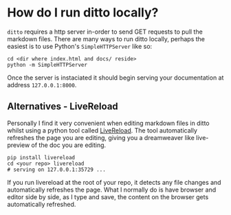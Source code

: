 # How do I run ditto locally?

`ditto` requires a http server in-order to send GET requests to pull the markdown
files. There are many ways to run ditto locally, perhaps the easiest is to use
Python's `SimpleHTTPServer` like so:

    cd <dir where index.html and docs/ reside>
    python -m SimpleHTTPServer

Once the server is instaciated it should begin serving your documentation at
address `127.0.0.1:8000`.

## Alternatives - LiveReload

Personally I find it very convenient when editing markdown files in ditto
whilst using a python tool called [LiveReload][livereload]. The tool
automatically refreshes the page you are editing, giving you a dreamweaver like
live-preview of the doc you are editing.

    pip install livereload
    cd <your repo> livereload
    # serving on 127.0.0.1:35729 ...

If you run livereload at the root of your repo, it detects any file changes
and automatically refreshes the page. What I normally do is have browser and
editor side by side, as I type and save, the content on the browser gets
automatically refreshed.

[livereload]: https://github.com/lepture/python-livereload
